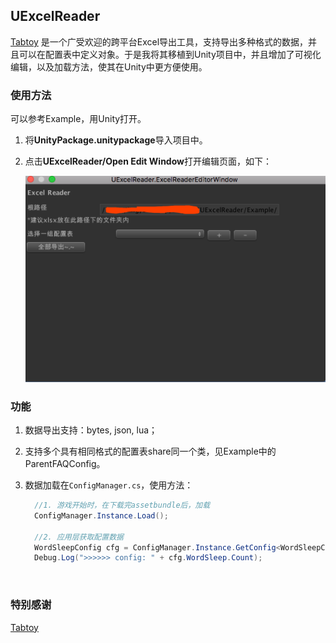 ## UExcelReader

[Tabtoy](https://github.com/davyxu/tabtoy) 是一个广受欢迎的跨平台Excel导出工具，支持导出多种格式的数据，并且可以在配置表中定义对象。于是我将其移植到Unity项目中，并且增加了可视化编辑，以及加载方法，使其在Unity中更方便使用。

### 使用方法

可以参考Example，用Unity打开。

1. 将**UnityPackage.unitypackage**导入项目中。

2. 点击**UExcelReader/Open Edit Window**打开编辑页面，如下：

   ![](README/editor_window.png)



### 功能

1. 数据导出支持：bytes, json, lua；

2. 支持多个具有相同格式的配置表share同一个类，见Example中的ParentFAQConfig。

3. 数据加载在`ConfigManager.cs`，使用方法：

   ```c#
     //1. 游戏开始时，在下载完assetbundle后，加载
     ConfigManager.Instance.Load();

     //2. 应用层获取配置数据
     WordSleepConfig cfg = ConfigManager.Instance.GetConfig<WordSleepConfig>();
     Debug.Log(">>>>>> config: " + cfg.WordSleep.Count);
   ```

   ​

### 特别感谢

[Tabtoy](https://github.com/davyxu/tabtoy) 